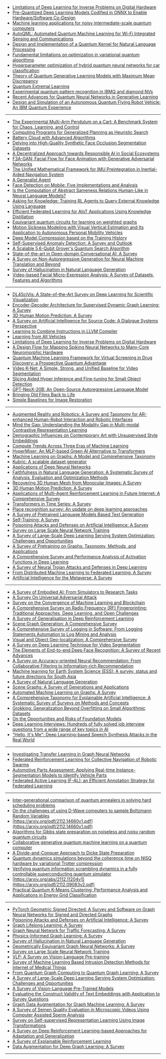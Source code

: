 - [Limitations of Deep Learning for Inverse Problems on
Digital Hardware](arxiv.org/pdf/2202.13490.pdf)
- [Pre-Quantized Deep Learning Models Codified in ONNX to Enable Hardware/Software Co-Design](https://arxiv.org/pdf/2110.01730.pdf)
- [Machine learning applications for noisy intermediate-scale quantum computers](https://arxiv.org/pdf/2205.09414.pdf)
- [AutoQML: Automated Quantum Machine Learning for Wi-Fi Integrated Sensing and Communications](https://arxiv.org/pdf/2205.09115.pdf)
- [Design and Implementation of a Quantum Kernel for Natural Language Processing](https://arxiv.org/pdf/2205.06409.pdf)
- [Fundamental limitations on optimization in variational quantum algorithms](https://arxiv.org/pdf/2205.05056.pdf)
- [Hyperparameter optimization of hybrid quantum neural networks for car classification](https://arxiv.org/pdf/2205.04878.pdf)
- [Theory of Quantum Generative Learning Models with Maximum Mean Discrepancy](https://arxiv.org/pdf/2205.04730.pdf)
- [Quantum Extremal Learning](https://arxiv.org/pdf/2205.02807.pdf)
- [Experimental quantum pattern recognition in IBMQ and diamond NVs](https://arxiv.org/pdf/2205.00561.pdf)
- [Recent Advances for Quantum Neural Networks in Generative Learning](https://arxiv.org/pdf/2206.03066.pdf)
- [Design and Simulation of an Autonomous Quantum Flying Robot Vehicle: An IBM Quantum Experience](https://arxiv.org/pdf/2206.00157.pdf)


-----------

- [The Experimental Multi-Arm Pendulum on a Cart: A Benchmark System for Chaos, Learning, and Control](https://arxiv.org/pdf/2205.06231.pdf)
- [Computing Programs for Generalized Planning as Heuristic Search](https://arxiv.org/pdf/2205.06259.pdf)
- [Battery Cloud with Advanced Algorithms](https://arxiv.org/pdf/2203.03737.pdf)
- [Delving into High-Quality Synthetic Face Occlusion Segmentation Datasets](https://arxiv.org/pdf/2205.06218.pdf)
- [A Decentralized Approach towards Responsible AI in Social Ecosystems](https://arxiv.org/ftp/arxiv/papers/2102/2102.06362.pdf)
- [F3A-GAN: Facial Flow for Face Animation with Generative Adversarial Networks](https://arxiv.org/pdf/2205.06204.pdf)
- [The Unified Mathematical Framework for IMU Preintegration in Inertial-Aided Navigation System](https://arxiv.org/pdf/2111.09100.pdf)
- [A Generalist Agent](https://arxiv.org/pdf/2205.06175.pdf)
- [Face Detection on Mobile: Five Implementations and Analysis](https://arxiv.org/pdf/2205.05572.pdf)
- [Is the Computation of Abstract Sameness Relations Human-Like in Neural Language Models?](https://arxiv.org/pdf/2205.06149.pdf)
- [Asking for Knowledge: Training RL Agents to Query External Knowledge Using Language](https://arxiv.org/pdf/2205.06111.pdf)
- [Efficient Federated Learning for AIoT Applications Using Knowledge Distillation](https://arxiv.org/pdf/2111.14347.pdf)
- [Equivariant quantum circuits for learning on weighted graphs](https://arxiv.org/pdf/2205.06109.pdf)
- [Motion Sickness Modeling with Visual Vertical Estimation and Its Application to Autonomous Personal Mobility Vehicles](https://arxiv.org/pdf/2202.06299.pdf)
- [Deep Model Compression based on the Training History](https://arxiv.org/pdf/2102.00160.pdf)
- [Self-Supervised Anomaly Detection: A Survey and Outlook](https://arxiv.org/pdf/2205.05173.pdf)
- [A Scalable 5,6-Qubit Grover's Quantum Search Algorithm](https://arxiv.org/pdf/2205.00117.pdf)
- [State-of-the-art in Open-domain Conversational AI: A Survey](https://arxiv.org/pdf/2205.00965.pdf)
- [A Survey on Non-Autoregressive Generation for Neural Machine Translation and Beyond](https://arxiv.org/pdf/2204.09269.pdf)
- [Survey of Hallucination in Natural Language Generation](https://arxiv.org/pdf/2202.03629.pdf)
- [Video-based Facial Micro-Expression Analysis: A Survey of Datasets, Features and Algorithms](https://arxiv.org/abs/2201.12728)

---------------


- [DL4SciVis: A State-of-the-Art Survey on Deep Learning for Scientific Visualization](https://arxiv.org/pdf/2204.06504.pdf)
- [Encoder-Decoder Architecture for Supervised
Dynamic Graph Learning: A Survey](https://arxiv.org/pdf/2203.10480.pdf)
- [3D Human Motion Prediction: A Survey](https://arxiv.org/pdf/2203.01593.pdf)
- [A Survey on Artificial Intelligence for Source Code: A Dialogue Systems Perspective](https://arxiv.org/pdf/2202.04847.pdf)
- [Learning to Combine Instructions in LLVM Compiler](https://arxiv.org/pdf/2202.12379.pdf)
- [Learning from All Vehicles](https://arxiv.org/pdf/2203.11934.pdf)
- [Limitations of Deep Learning for Inverse Problems on Digital Hardware](https://arxiv.org/pdf/2202.13490.pdf)
- [A Design Flow for Mapping Spiking Neural Networks to Many-Core Neuromorphic Hardware](https://arxiv.org/pdf/2108.12444.pdf)
- [Quantum Machine Learning Framework for Virtual Screening in Drug Discovery: a Prospective Quantum Advantage](https://arxiv.org/pdf/2204.04017.pdf)
- [Video K-Net: A Simple, Strong, and Unified Baseline for Video Segmentation](https://arxiv.org/pdf/2204.04656v1.pdf)
- [Slicing Aided Hyper Inference and Fine-tuning for Small Object Detection](https://arxiv.org/pdf/2202.06934v3.pdf)
- [GPT-NeoX-20B: An Open-Source Autoregressive Language Model](http://eaidata.bmk.sh/data/GPT_NeoX_20B.pdf)
- [Bringing Old Films Back to Life](https://arxiv.org/pdf/2203.17276v1.pdf)
- [Simple Baselines for Image Restoration](https://arxiv.org/pdf/2204.04676v1.pdf)
----------------
- [Augmented Reality and Robotics: A Survey and Taxonomy for AR-enhanced Human-Robot Interaction and Robotic Interfaces](https://arxiv.org/pdf/2203.03254v1.pdf)
- [Mind the Gap: Understanding the Modality Gap in Multi-modal Contrastive Representation Learning](https://arxiv.org/pdf/2203.02053v1.pdf)
- [Demographic Influences on Contemporary Art with Unsupervised Style Embeddings](https://arxiv.org/pdf/2009.14545v2.pdf)
- [Compute Trends Across Three Eras of Machine Learning](https://arxiv.org/pdf/2202.05924v1.pdf)
- [HyperMixer: An MLP-based Green AI Alternative to Transformers](https://arxiv.org/pdf/2203.03691v1.pdf)
- [Machine Learning on Graphs: A Model and Comprehensive Taxonomy](https://arxiv.org/pdf/2005.03675v2.pdf)
- [Kubric: A scalable dataset generator](https://arxiv.org/pdf/2203.03570v1.pdf)
- [Applications of Deep Neural Networks](https://arxiv.org/pdf/2009.05673v4.pdf)
- [Faithfulness in Natural Language Generation: A Systematic Survey of Analysis, Evaluation and Optimization Methods](arxiv.org/pdf/2203.05227v1.pdf)
- [Recovering 3D Human Mesh from
Monocular Images: A Survey](https://arxiv.org/pdf/2203.01923v2.pdf)
- [3D Human Motion Prediction: A Survey](arxiv.org/pdf/2203.01593v2.pdf)
- [Applications of Multi-Agent Reinforcement Learning in Future Internet: A Comprehensive Survey](https://arxiv.org/pdf/2110.13484v2.pdf)
- [Transformers in Time Series: A Survey](https://arxiv.org/pdf/2202.07125v3.pdf)
- [Place recognition survey: An update on deep learning approaches](https://arxiv.org/pdf/2106.10458v3.pdf)
- [A Survey of Pretrained Language Models Based Text Generation](arxiv.org/pdf/2201.05273v3.pdf)
- [Self-Training: A Survey](https://arxiv.org/pdf/2202.12040v1.pdf)
- [Poisoning Attacks and Defenses on Artificial Intelligence: A Survey](https://arxiv.org/pdf/2202.10276v2.pdf)
- [Survey on Large Scale Neural Network Training](https://arxiv.org/pdf/2202.10435v1.pdf)
- [A Survey of Large-Scale Deep Learning Serving System Optimization: Challenges and Opportunities](https://arxiv.org/pdf/2111.14247v2.pdf)
- [A Survey of Pretraining on Graphs: Taxonomy, Methods, and Applications](https://arxiv.org/pdf/2202.07893v1.pdf)
- [A Comprehensive Survey and Performance Analysis of Activation Functions in Deep Learning](https://arxiv.org/pdf/2109.14545v2.pdf)
- [A Survey of Neural Trojan Attacks and Defenses in Deep Learning](https://arxiv.org/pdf/2202.07183v1.pdf)
- [From Distributed Machine Learning to Federated Learning: A Survey](https://arxiv.org/pdf/2104.14362v3.pdf)
- [Artificial Intelligence for the Metaverse: A Survey](https://arxiv.org/pdf/2202.10336v1.pdf)


-------------
- [A Survey of Embodied AI: From Simulators to Research Tasks](https://arxiv.org/pdf/2103.04918v8.pdf)
- [A Survey On Universal Adversarial Attack](https://arxiv.org/pdf/2103.01498v2.pdf)
- [Survey on the Convergence of Machine Learning and Blockchain](https://arxiv.org/ftp/arxiv/papers/2201/2201.00976.pdf)
- [A Comprehensive Survey on Radio Frequency (RF) Fingerprinting: Traditional Approaches, Deep Learning, and Open Challenges](https://arxiv.org/pdf/2201.00680v1.pdf)
- [A Survey of Generalisation in Deep Reinforcement Learning](https://arxiv.org/pdf/2111.09794v3.pdf)
- [Scene Graph Generation: A Comprehensive Survey](arxiv.org/pdf/2201.00443v1.pdf)
- [A Comprehensive Survey of Logging in Software: From Logging Statements Automation to Log Mining and Analysis](https://arxiv.org/pdf/2110.12489v2.pdf)
- [Visual and Object Geo-localization: A Comprehensive Survey](https://arxiv.org/pdf/2112.15202v1.pdf)
- [A Survey on Deep Learning Technique for Video Segmentation](https://arxiv.org/pdf/2107.01153v3.pdf)
- [The Elements of End-to-end Deep Face Recognition: A Survey of Recent Advances](https://arxiv.org/pdf/2009.13290v4.pdf)
- [A Survey on Accuracy-oriented Neural Recommendation: From Collaborative Filtering to Information-rich Recommendation](https://arxiv.org/pdf/2104.13030v3.pdf)
- [Machine learning for Earth System Science (ESS): A survey, status and future directions for South Asia](https://arxiv.org/ftp/arxiv/papers/2112/2112.12966.pdf)
- [A Survey of Natural Language Generation](https://arxiv.org/pdf/2112.11739v1.pdf)
- [Scene Graphs: A Survey of Generations and Applications](arxiv.org/pdf/2104.01111v4.pdf)
- [Automated Machine Learning on Graphs: A Survey](https://arxiv.org/pdf/2103.00742v4.pdf)
- [A Comprehensive Taxonomy for Explainable Artificial Intelligence: A Systematic Survey of Surveys on Methods and Concepts](https://arxiv.org/pdf/2105.07190v2.pdf)
- [Grokking: Generalization Beyond Overfitting on Small Algorithmic Datasets](https://arxiv.org/pdf/2201.02177v1.pdf)
- [On the Opportunities and Risks of Foundation Models](arxiv.org/pdf/2108.07258v2.pdf)
- [Deep Learning Interviews: Hundreds of fully solved job interview questions from a wide range of key topics in AI](https://arxiv.org/ftp/arxiv/papers/2201/2201.00650.pdf)
- ["Hello, It's Me": Deep Learning-based Speech Synthesis Attacks in the Real World](https://arxiv.org/pdf/2109.09598v1.pdf)
------------------
- [Investigating Transfer Learning in Graph Neural Networks](https://arxiv.org/pdf/2202.00740.pdf)
- [Federated Reinforcement Learning for Collective Navigation of Robotic Swarms](https://arxiv.org/pdf/2202.01141.pdf)
- [Automotive Parts Assessment:
Applying Real-time Instance-Segmentation
Models to Identify Vehicle Parts
](https://arxiv.org/ftp/arxiv/papers/2202/2202.00884.pdf)
- [Federated Active Learning (F-AL): an Efficient Annotation Strategy for
Federated Learning](https://arxiv.org/pdf/2202.00195.pdf)

---------------
- [Inter-generational comparison of quantum annealers in solving hard scheduling problems](https://arxiv.org/abs/2112.00727v1)
- [On the challenges of using D-Wave computers to sample Boltzmann Random Variables](https://arxiv.org/pdf/2111.15295v2.pdf)
- [https://arxiv.org/pdf/2112.14660v1.pdf](https://arxiv.org/pdf/2112.14660v1.pdf)
- [Algorithms for Gibbs state preparation on noiseless and noisy random quantum circuits](https://arxiv.org/abs/2112.14688v1)
- [Collaborative generative quantum machine learning on a quantum computer](https://arxiv.org/pdf/2112.13255v1.pdf)
- [A Divide-and-Conquer Approach to Dicke State Preparation](https://arxiv.org/abs/2112.12435v1)
- [Quantum dynamics simulations beyond the coherence time on NISQ hardware by variational Trotter compression](https://arxiv.org/abs/2112.12654v1)
- [Verifying quantum information scrambling dynamics in a fully controllable superconducting quantum simulator](https://arxiv.org/abs/2112.11204v1)
- [https://arxiv.org/abs/2112.11204v1](https://arxiv.org/pdf/2112.09083v2.pdf)
- [Practical Quantum K-Means Clustering: Performance Analysis and Applications in Energy Grid Classification](https://arxiv.org/abs/2112.08506v1)

-----------
- [PyTorch Geometric Signed Directed: A Survey and Software on
Graph Neural Networks for Signed and Directed Graphs](https://arxiv.org/pdf/2202.10793v1.pdf)
- [Poisoning Attacks and Defenses on Artificial Intelligence: A Survey](https://arxiv.org/pdf/2202.10276v2.pdf)
- [Graph Lifelong Learning: A Survey](https://arxiv.org/pdf/2202.10276v2.pdf)
- [Graph Neural Network for Traffic Forecasting: A Survey](https://arxiv.org/pdf/2101.11174v4.pdf)
- [Physics-Informed Graph Learning: A Survey](https://arxiv.org/pdf/2202.10679v1.pdf)
- [Survey of Hallucination in Natural Language Generation](https://arxiv.org/pdf/2202.03629v2.pdf)
- [Geometrically Equivariant Graph Neural Networks: A Survey](https://arxiv.org/pdf/2202.07230v3.pdf)
- [Survey on Large Scale Neural Network Training](https://arxiv.org/pdf/2202.10435v1.pdf)
- [VLP: A Survey on Vision-Language Pre-training](https://arxiv.org/pdf/2202.09061v2.pdf)
- [Survey of Machine Learning Based Intrusion Detection Methods for Internet of Medical Things](https://arxiv.org/pdf/2202.09657v1.pdf)
- [From Quantum Graph Computing to Quantum Graph Learning: A Survey](https://arxiv.org/pdf/2202.09506v1.pdf)
- [A Survey of Large-Scale Deep Learning Serving System Optimization: Challenges and Opportunities](https://arxiv.org/pdf/2111.14247v2.pdf)
- [A Survey of Vision-Language Pre-Trained Models](https://arxiv.org/pdf/2202.10936v1.pdf)
- [Evaluating the Construct Validity of Text Embeddings with Application to Survey Questions](https://arxiv.org/pdf/2202.09166v1.pdf)
- [Graph Data Augmentation for Graph Machine Learning: A Survey](https://arxiv.org/pdf/2202.08871v1.pdf)
- [A Survey of Semen Quality Evaluation in Microscopic Videos Using Computer Assisted Sperm Analysis](https://arxiv.org/pdf/2202.07820v2.pdf)
- [Survey on Self-supervised Representation Learning Using Image Transformations](https://arxiv.org/pdf/2202.08514v1.pdf)
- [A Survey on Deep Reinforcement Learning-based Approaches for Adaptation and Generalization](https://arxiv.org/ftp/arxiv/papers/2202/2202.08444.pdf)
- [A Survey of Explainable Reinforcement Learning](https://arxiv.org/pdf/2202.08434v1.pdf)
- [Data Augmentation for Deep Graph Learning: A Survey](https://arxiv.org/pdf/2202.08235v1.pdf)

--------------
